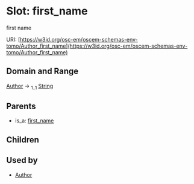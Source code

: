 
# Slot: first_name

first name

URI: [https://w3id.org/osc-em/oscem-schemas-env-tomo/Author_first_name](https://w3id.org/osc-em/oscem-schemas-env-tomo/Author_first_name)


## Domain and Range

[Author](Author.md) &#8594;  <sub>1..1</sub> [String](types/String.md)

## Parents

 *  is_a: [first_name](first_name.md)

## Children


## Used by

 * [Author](Author.md)
